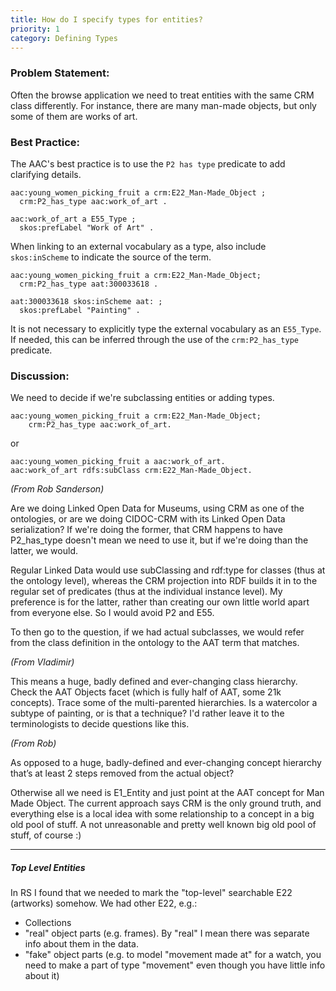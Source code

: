 ```yaml
---
title: How do I specify types for entities?
priority: 1
category: Defining Types
---
```


### Problem Statement:

Often the browse application we need to treat entities with the same CRM class differently.  For instance, there are many man-made objects, but only some of them are works of art.

### Best Practice:

The AAC's best practice is to use the `P2 has type` predicate to add clarifying details.

    aac:young_women_picking_fruit a crm:E22_Man-Made_Object ;
      crm:P2_has_type aac:work_of_art .
    
    aac:work_of_art a E55_Type ; 
      skos:prefLabel "Work of Art" .

When linking to an external vocabulary as a type, also include `skos:inScheme` to indicate the source of the term.

    aac:young_women_picking_fruit a crm:E22_Man-Made_Object;
      crm:P2_has_type aat:300033618 .
    
    aat:300033618 skos:inScheme aat: ;
      skos:prefLabel "Painting" .

It is not necessary to explicitly type the external vocabulary as an `E55_Type`.  If needed, this can be inferred through the use of the `crm:P2_has_type` predicate.


### Discussion:

We need to decide if we're subclassing entities or adding types.

    aac:young_women_picking_fruit a crm:E22_Man-Made_Object;
        crm:P2_has_type aac:work_of_art.

or 

    aac:young_women_picking_fruit a aac:work_of_art.
    aac:work_of_art rdfs:subClass crm:E22_Man-Made_Object.


*(From Rob Sanderson)*

Are we doing Linked Open Data for Museums, using CRM as one of the ontologies, or are we doing CIDOC-CRM with its Linked Open Data serialization?  If we're doing the former, that CRM happens to have P2_has_type doesn't mean we need to use it, but if we're doing than the latter,  we would.

Regular Linked Data would use subClassing and rdf:type for classes (thus at the ontology level), whereas the CRM projection into RDF builds it in to the regular set of predicates (thus at the individual instance level). My preference is for the latter, rather than creating our own little world apart from everyone else. So I would avoid P2 and E55. 

To then go to the question, if we had actual subclasses, we would refer from the class definition in the ontology to the AAT term that matches.

*(From Vladimir)*

This means a huge, badly defined and ever-changing class hierarchy.
Check the AAT Objects facet (which is fully half of AAT, some 21k concepts).
Trace some of the multi-parented hierarchies.
Is a watercolor a subtype of painting, or is that a technique?
I'd rather leave it to the terminologists to decide questions like this.

*(From Rob)*

As opposed to a huge, badly-defined and ever-changing concept hierarchy that’s at least 2 steps removed from the actual object?

Otherwise all we need is E1_Entity and just point at the AAT concept for Man Made Object. The current approach says CRM is the only ground truth, and everything else is a local idea with some relationship to a concept in a big old pool of stuff. A not unreasonable and pretty well known big old pool of stuff, of course :)


---

##### Top Level Entities

In RS I found that we needed to mark the "top-level" searchable E22
(artworks) somehow.  We had other E22, e.g.:

- Collections
- "real" object parts (e.g. frames). By "real" I mean there was separate info about them in the data.
- "fake" object parts (e.g. to model "movement made at" for a watch, you need to make a part of type "movement" even though you have little info about it)